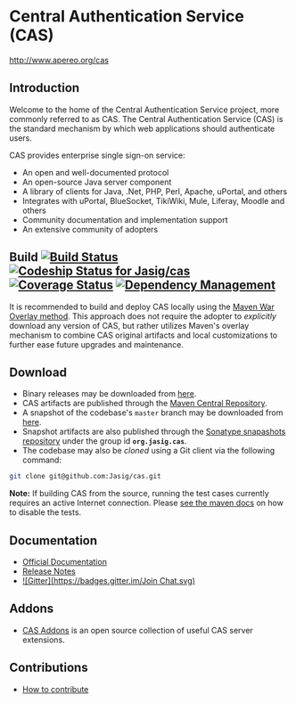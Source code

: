 # Central Authentication Service (CAS)

<http://www.apereo.org/cas>

## Introduction

Welcome to the home of the Central Authentication Service project, more commonly referred to as CAS.  The Central Authentication Service (CAS) is the standard mechanism by which web applications should authenticate users. 

CAS provides enterprise single sign-on service:

- An open and well-documented protocol
- An open-source Java server component
- A library of clients for Java, .Net, PHP, Perl, Apache, uPortal, and others
- Integrates with uPortal, BlueSocket, TikiWiki, Mule, Liferay, Moodle and others
- Community documentation and implementation support
- An extensive community of adopters

## Build [![Build Status](https://api.travis-ci.org/Jasig/cas.png)](http://travis-ci.org/Jasig/cas) [![Codeship Status for Jasig/cas](https://www.codeship.io/projects/a204a3a0-727c-0131-ab14-4e46b2fa20d2/status)](https://www.codeship.io/projects/13661) [![Coverage Status](https://coveralls.io/repos/Jasig/cas/badge.png?branch=master)](https://coveralls.io/r/Jasig/cas?branch=master) [![Dependency Management](https://www.versioneye.com/user/projects/54ac6d74b6c7ff65b8000072/badge.svg?style=flat)](https://www.versioneye.com/user/projects/54ac6d74b6c7ff65b8000072)


It is recommended to build and deploy CAS locally using the [Maven War Overlay method][overlay]. 
This approach does not require the adopter to *explicitly* download any version of CAS, but 
rather utilizes Maven's overlay mechanism to combine CAS original artifacts and local 
customizations to further ease future upgrades and maintenance.

## Download
- Binary releases may be downloaded from [here][downloadcas].
- CAS artifacts are published through the [Maven Central Repository][casmavencentral].
- A snapshot of the codebase's `master` branch may be downloaded from [here][downloadcasgithub].
- Snapshot artifacts are also published through the [Sonatype snapashots repository][cassonatype] under the group id **`org.jasig.cas`**.
- The codebase may also be *cloned* using a Git client via the following command:
```bash
git clone git@github.com:Jasig/cas.git
```

**Note:** If building CAS from the source, running the test cases currently requires an active Internet connection.
Please [see the maven docs][skip] on how to disable the tests.

## Documentation 
- [Official Documentation][wiki]
- [Release Notes][releasenotes]
- [![Gitter](https://badges.gitter.im/Join Chat.svg)](https://gitter.im/Jasig/cas?utm_source=badge&utm_medium=badge&utm_campaign=pr-badge&utm_content=badge)

## Addons
- [CAS Addons][casaddons] is an open source collection of useful CAS server extensions.

## Contributions
- [How to contribute][contribute]

[wiki]: http://jasig.github.io/cas
[overlay]: http://jasig.github.io/cas/development/installation/Maven-Overlay-Installation.html
[skip]: http://maven.apache.org/general.html#skip-test
[contribute]: http://jasig.github.io/cas/developer/Contributor-Guidelines.html
[downloadcas]: http://www.apereo.org/cas/download
[cassonatype]: https://oss.sonatype.org/content/repositories/snapshots/org/jasig/cas/
[casmavencentral]: http://mvnrepository.com/artifact/org.jasig.cas
[downloadcasgithub]: https://github.com/Jasig/cas/archive/master.zip
[releasenotes]: https://issues.jasig.org/secure/ReleaseNote.jspa?projectId=10007
[casaddons]: https://github.com/Unicon/cas-addons
